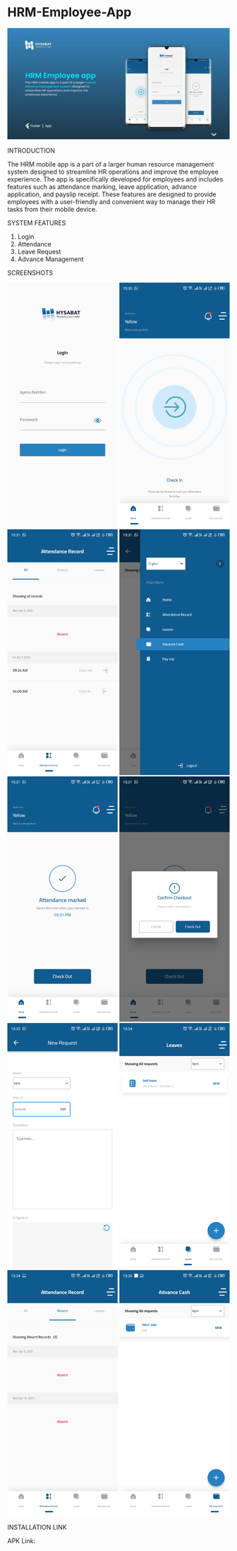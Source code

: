 # HRM-Employee-App
<img src = "HRM Employee app.jpg" width ="1000" />

INTRODUCTION

The HRM mobile app is a part of a larger human resource management system designed to streamline HR operations and improve the employee experience. The app is specifically developed for employees and includes features such as attendance marking, leave application, advance application, and payslip receipt. These features are designed to provide employees with a user-friendly and convenient way to manage their HR tasks from their mobile device.

SYSTEM FEATURES

1. Login
2. Attendance
3. Leave Request
4. Advance Management

SCREENSHOTS

<img src = "1.jpg" width ="250" /> <img src = "2.jpg" width ="250" /> <img src = "3.jpg" width ="250" /> <img src = "4.jpg" width ="250" /> <img src = "5.jpg" width ="250" /> <img src = "6.jpg" width ="250" /> <img src = "7.jpg" width ="250" /> <img src = "8.jpg" width ="250" /> <img src = "9.jpg" width ="250" /> <img src = "10.jpg" width ="250" />

INSTALLATION LINK

APK Link: 
